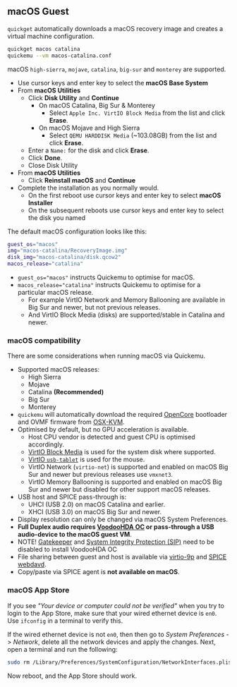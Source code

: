 
## macOS Guest

`quickget` automatically downloads a macOS recovery image and creates a virtual
machine configuration.

```bash
quickget macos catalina
quickemu --vm macos-catalina.conf
```

macOS `high-sierra`, `mojave`, `catalina`, `big-sur` and `monterey` are supported.

* Use cursor keys and enter key to select the **macOS Base System**
* From **macOS Utilities**
  * Click **Disk Utility** and **Continue**
    * On macOS Catalina, Big Sur & Monterey
      * Select `Apple Inc. VirtIO Block Media` from the list and click **Erase**.
    * On macOS Mojave and High Sierra
      * Select `QEMU HARDDISK Media` (~103.08GB) from the list and click **Erase**.
  * Enter a `Name:` for the disk and click **Erase**.
  * Click **Done**.
  * Close Disk Utility
* From **macOS Utilities**
  * Click **Reinstall macOS** and **Continue**
* Complete the installation as you normally would.
  * On the first reboot use cursor keys and enter key to select **macOS Installer**
  * On the subsequent reboots use cursor keys and enter key to select the disk you named

The default macOS configuration looks like this:

```bash
guest_os="macos"
img="macos-catalina/RecoveryImage.img"
disk_img="macos-catalina/disk.qcow2"
macos_release="catalina"
```

* `guest_os="macos"` instructs Quickemu to optimise for macOS.
* `macos_release="catalina"` instructs Quickemu to optimise for a particular macOS release.
  * For example VirtIO Network and Memory Ballooning are available in Big Sur and newer, but not previous releases.
  * And VirtIO Block Media (disks) are supported/stable in Catalina and newer.

### macOS compatibility

There are some considerations when running macOS via Quickemu.

* Supported macOS releases:
  * High Sierra
  * Mojave
  * Catalina **(Recommended)**
  * Big Sur
  * Monterey
* `quickemu` will automatically download the required [OpenCore](https://github.com/acidanthera/OpenCorePkg)
  bootloader and OVMF firmware from [OSX-KVM](https://github.com/kholia/OSX-KVM).
* Optimised by default, but no GPU acceleration is available.
  * Host CPU vendor is detected and guest CPU is optimised accordingly.
  * [VirtIO Block Media](https://www.kraxel.org/blog/2019/06/macos-qemu-guest/) is used for the system disk where supported.
  * [VirtIO `usb-tablet`](http://philjordan.eu/osx-virt/) is used for the mouse.
  * VirtIO Network (`virtio-net`) is supported and enabled on macOS Big Sur and newer but previous releases use `vmxnet3`.
  * VirtIO Memory Ballooning is supported and enabled on macOS Big Sur and newer but disabled for other support macOS releases.
* USB host and SPICE pass-through is:
  * UHCI (USB 2.0) on macOS Catalina and earlier.
  * XHCI (USB 3.0) on macOS Big Sur and newer.
* Display resolution can only be changed via macOS System Preferences.
*   **Full Duplex audio requires [VoodooHDA OC](https://github.com/chris1111/VoodooHDA-OC) or pass-through a USB audio-device to the macOS guest VM**.
   * NOTE! [Gatekeeper](https://disable-gatekeeper.github.io/) and [System Integrity Protection (SIP)](https://developer.apple.com/documentation/security/disabling_and_enabling_system_integrity_protection) need to be disabled to install VoodooHDA OC
* File sharing between guest and host is available via [virtio-9p](https://wiki.qemu.org/Documentation/9psetup) and [SPICE webdavd](https://gitlab.gnome.org/GNOME/phodav/-/merge_requests/24).
* Copy/paste via SPICE agent is **not available on macOS**.

### macOS App Store

If you see *"Your device or computer could not be verified"* when you try to
login to the App Store, make sure that your wired ethernet device is `en0`. Use
`ifconfig` in a terminal to verify this.

If the wired ethernet device is not `en0`, then then go to *System Preferences* -> *Network*,
delete all the network devices and apply the changes. Next, open a terminal and
run the following:

```bash
sudo rm /Library/Preferences/SystemConfiguration/NetworkInterfaces.plist
```

Now reboot, and the App Store should work.